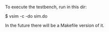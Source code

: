 
To execute the testbench, run in this dir:

 $ vsim -c -do sim.do
 
In the future there will be a Makefile version of it.
